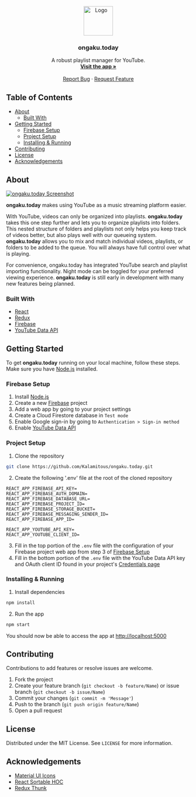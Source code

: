 <br />
<p align="center">
  <a href="https://github.com/Kalamitous/ongaku.today">
    <img src="https://i.imgur.com/1RJvusK.png" alt="Logo" width="80" height="80">
  </a>

  <h3 align="center">ongaku.today</h3>

  <p align="center">
    A robust playlist manager for YouTube.
    <br />
    <a href="https://ongaku.today"><strong>Visit the app »</strong></a>
    <br />
    <br />
    <a href="https://github.com/Kalamitous/ongaku.today/issues">Report Bug</a>
    ·
    <a href="https://github.com/Kalamitous/ongaku.today/issues">Request Feature</a>
  </p>
</p>


## Table of Contents

* [About](#about)
  * [Built With](#built-with)
* [Getting Started](#getting-started)
  * [Firebase Setup](#firebase-setup)
  * [Project Setup](#project-setup)
  * [Installing & Running](#installing--running)
* [Contributing](#contributing)
* [License](#license)
* [Acknowledgements](#acknowledgements)


## About

[![ongaku.today Screenshot][product-screenshot]](https://ongaku.today)

**ongaku.today** makes using YouTube as a music streaming platform easier.

With YouTube, videos can only be organized into playlists.
**ongaku.today** takes this one step further and lets you to organize playlists into folders.
This nested structure of folders and playlists not only helps you keep track of videos better, but also plays well with our queueing system.
**ongaku.today** allows you to mix and match individual videos, playlists, or folders to be added to the queue.
You will always have full control over what is playing.

For convenience, ongaku.today has integrated YouTube search and playlist importing functionality.
Night mode can be toggled for your preferred viewing experience.
**ongaku.today** is still early in development with many new features being planned.

### Built With

* [React](https://reactjs.org)
* [Redux](https://redux.js.org)
* [Firebase](https://firebase.google.com)
* [YouTube Data API](https://developers.google.com/youtube/v3)


## Getting Started

To get **ongaku.today** running on your local machine, follow these steps. Make sure you have [Node.js](https://nodejs.org) installed.

### Firebase Setup

1. Install [Node.js](https://nodejs.org)
2. Create a new [Firebase](https://firebase.google.com) project
3. Add a web app by going to your project settings
4. Create a Cloud Firestore database in `Test mode`
4. Enable Google sign-in by going to `Authentication > Sign-in method`
5. Enable [YouTube Data API](https://console.developers.google.com/apis/library/youtube.googleapis.com?q=youtube&id=125bab65-cfb6-4f25-9826-4dcc309bc508)

### Project Setup

1. Clone the repository
```sh
git clone https://github.com/Kalamitous/ongaku.today.git
```
2. Create the following '.env' file at the root of the cloned repository
```
REACT_APP_FIREBASE_API_KEY=
REACT_APP_FIREBASE_AUTH_DOMAIN=
REACT_APP_FIREBASE_DATABASE_URL=
REACT_APP_FIREBASE_PROJECT_ID=
REACT_APP_FIREBASE_STORAGE_BUCKET=
REACT_APP_FIREBASE_MESSAGING_SENDER_ID=
REACT_APP_FIREBASE_APP_ID=

REACT_APP_YOUTUBE_API_KEY=
REACT_APP_YOUTUBE_CLIENT_ID=
```
3. Fill in the top portion of the `.env` file with the configuration of your Firebase project web app from step 3 of [Firebase Setup](#firebase-setup)
4. Fill in the bottom portion of the `.env` file with the YouTube Data API key and OAuth client ID found in your project's [Credentials page](https://console.developers.google.com/apis/credentials)

### Installing & Running

1. Install dependencies
```sh
npm install
```
2. Run the app
```sh
npm start
```

You should now be able to access the app at [http://localhost:5000](http://localhost:5000)

## Contributing

Contributions to add features or resolve issues are welcome.

1. Fork the project
2. Create your feature branch (`git checkout -b feature/Name`) or issue branch (`git checkout -b issue/Name`)
3. Commit your changes (`git commit -m 'Message'`)
4. Push to the branch (`git push origin feature/Name`)
5. Open a pull request


## License

Distributed under the MIT License. See `LICENSE` for more information.


## Acknowledgements
* [Material UI Icons](https://www.npmjs.com/package/@material-ui/icons)
* [React Sortable HOC](https://github.com/clauderic/react-sortable-hoc)
* [Redux Thunk](https://github.com/reduxjs/redux-thunk)


[product-screenshot]: https://i.imgur.com/4gQjpA4.png
